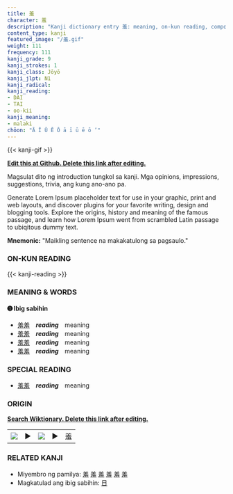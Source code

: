 ```yaml
---
title: 羞
character: 羞
description: "Kanji dictionary entry 羞: meaning, on-kun reading, compounds, origin, related kanji"
content_type: kanji
featured_image: "/羞.gif"
weight: 111
frequency: 111
kanji_grade: 9
kanji_strokes: 1
kanji_class: Jōyō
kanji_jlpt: N1
kanji_radical: 
kanji_reading: 
- DAI
- TAI
- oo-kii
kanji_meaning:
- malaki
chōon: "Ā Ī Ū Ē Ō ā ī ū ē ō ’"
---
```

[//]: # (Don't edit the line below. Kanji animated GIF code is automatically generated.)
{{< kanji-gif >}}

[//]: # (Edit below this line.)

**[Edit this at Github. Delete this link after editing.](https://github.com/tim0g/tim/tree/main/content/kanji/羞/index.md)**

Magsulat dito ng introduction tungkol sa kanji. Mga opinions, impressions, suggestions, trivia, ang kung ano-ano pa.

Generate Lorem Ipsum placeholder text for use in your graphic, print and web layouts, and discover plugins for your favorite writing, design and blogging tools. Explore the origins, history and meaning of the famous passage, and learn how Lorem Ipsum went from scrambled Latin passage to ubiqitous dummy text.
 
**Mnemonic:** "Maikling sentence na makakatulong sa pagsaulo."

### ON-KUN READING

[//]: # (Don't edit the line below. ON-KUN READING code is automatically generated.)
{{< kanji-reading >}}

### MEANING & WORDS

#### ➊ **Ibig sabihin**
  - [羞](../羞)[羞](../羞)　***reading***　meaning
  - [羞](../羞)[羞](../羞)　***reading***　meaning
  - [羞](../羞)[羞](../羞)　***reading***　meaning
  - [羞](../羞)[羞](../羞)　***reading***　meaning

### SPECIAL READING
  - [羞](../羞)[羞](../羞)　***reading***　meaning

### ORIGIN

**[Search Wiktionary. Delete this link after editing.](https://wiktionary.org/wiki/羞)**
<table class="kanji-table"><tr><td>
<img src="60px-羞-bronze.svg.png">
</td><td>▶</td><td>
<img src="60px-羞-oracle.svg.png">
</td><td>▶</td>
<td class="kanji-origin">羞</td>
</tr></table>

### RELATED KANJI
- Miyembro ng pamilya: [羞](../羞) [羞](../羞) [羞](../羞) [羞](../羞) [羞](../羞) [羞](../羞)
- Magkatulad ang ibig sabihin: [日](../日)

